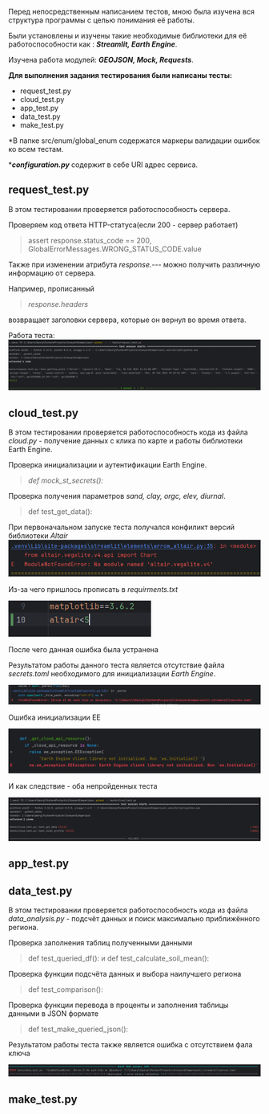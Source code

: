 Перед непосредственным написанием тестов, мною была изучена вся структура программы с целью понимания её работы. 

Были установлены и изучены такие необходимые библиотеки для её работоспособности как : **_Streamlit, Earth Engine_**.

Изучена работа модулей: **_GEOJSON, Mock, Requests_**.


**Для выполнения задания тестирования были написаны тесты:**
* request_test.py
* cloud_test.py
* app_test.py
* data_test.py
* make_test.py

*В папке src/enum/global_enum содержатся маркеры валидации ошибок ко всем тестам.

***_configuration.py_** содержит в себе URl адрес сервиса.
## request_test.py
В этом тестировании проверяется работоспособность сервера.

Проверяем код ответа HTTP-статуса(если 200 - сервер работает)
>assert response.status_code == 200, GlobalErrorMessages.WRONG_STATUS_CODE.value

Также при изменении атрибута _response.---_ можно получить различную информацию от сервера. 

Например, прописанный 
>_response.headers_

возвращает заголовки сервера, которые он вернул во время ответа.

Работа теста:
![](pictures/тест1.png)
## cloud_test.py
В этом тестировании проверяется работоспособность кода из файла _cloud.py_ - получение данных с клика по карте и работы библиотеки Earth Engine.


Проверка инициализации и аутентификации  Earth Engine.
>_def mock_st_secrets():_


Проверка получения параметров _sand, clay, orgc, elev, diurnal_.
>def test_get_data():

При первоначальном запуске теста получался конфиликт версий библиотеки _Altair_
![](pictures/тест2_1.png)

Из-за чего пришлось прописать в _requirments.txt_

![](pictures/тест2_2.png)

После чего данная ошибка была устранена

Результатом работы данного теста является отсутствие файла _secrets.toml_ необходимого для инициализации _Earth Engine_.

![](pictures/тест2_3.png)

Ошибка инициализации EE

![](pictures/тест2_4.png)

И как следствие - оба непройденных теста

![](pictures/тест2_5.png)


## app_test.py


## data_test.py

В этом тестировании проверяется работоспособность кода из файла _data_analysis.py_ - подсчёт данных и поиск максимально приближённого региона.

Проверка заполнения таблиц полученными данными
>def test_queried_df(): и def test_calculate_soil_mean():

Проверка функции подсчёта данных и выбора наилучшего региона
>def test_comparison():

Проверка функции перевода в проценты и заполнения таблицы данными в JSON формате
>def test_make_queried_json():

Результатом работы теста также является ошибка с отсутствием фала ключа

![](pictures/тест3.png)


## make_test.py
